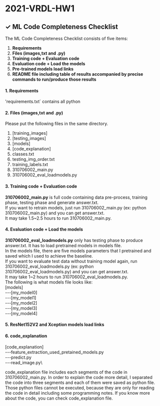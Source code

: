 # 2021-VRDL-HW1

## ✓ ML Code Completeness Checklist

The ML Code Completeness Checklist consists of five items:

1. **Requirements**
2. **Files (images,txt and .py)** 
3. **Training code + Evaluation code** 
4. **Evaluation code + Load the models**
5. **Pre-trained models load links**
6. **README file including table of results accompanied by precise commands to run/produce those results**


#### 1. Requirements

'requirements.txt` contains all python 

#### 2. Files (images,txt and .py)

Please put the following files in the same directory.
1. [training_images]
2. [testing_images]
3. [models]
4. [code_explanation]
5. classes.txt
6. testing_img_order.txt
7. training_labels.txt
8. 310706002_main.py
9. 310706002_eval_loadmodels.py

#### 3. Training code + Evaluation code

**310706002_main.py** is full code containing data pre-process, training phase, testing phase and generate answer.txt.\
If you want to retrain models, just run 310706002_main.py (ex: python 310706002_main.py) and you can get answer.txt.\
It may take 1.5~2.5 hours to run 310706002_main.py.
    
#### 4. Evaluation code + Load the models 

**310706002_eval_loadmodels.py** only has testing phase to produce answer.txt. It has to load pretrained models in models file.\
In the models file, there are five models parameters that I pretrained and saved which I used to achieve the baseline.\
If you want to evaluate test data without training model again, run 310706002_eval_loadmodels.py (ex: python 310706002_eval_loadmodels.py) and you can get answer.txt.\
It may take 1~2 hours to run 310706002_eval_loadmodels.py.\
The following is what models file looks like:\
[models]\
---[my_model0]\
---[my_model1]\
---[my_model2]\
---[my_model3]\
---[my_model4]
    
#### 5. ResNet152V2 and Xception models load links

#### 6. code_explanation

[code_explanation]\
---feature_extraction_used_pretained_models.py\
---predict.py\
---read_image.py\

code_explanation file includes each segments of the code in 310706002_main.py. 
In order to explain the code more detail, I separated the code into three segments and each of them were saved as python file.
Those python files cannot be executed, because they are only for reading the code in detail including some programming notes.
If you know more about the code, you can check code_explanation file.

